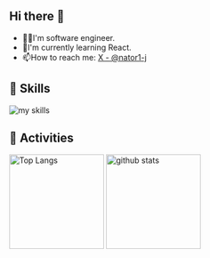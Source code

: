 ## Hi there 👋
- 🧑‍💻I'm software engineer.
- 📖I'm currently learning React.
- 📫How to reach me: [X - @nator1-j](https://x.com/nator1_j)

## 🚀 Skills
<img alt="my skills" src="https://skillicons.dev/icons?theme=dark&perline=7&i=python,react,ts,js,html,css,next,docker,aws,gcp" />
<br>

## 🌙 Activities
<div align="left">
  <img alt="Top Langs" height="170px" src="https://github-readme-stats.vercel.app/api?username=natori-hrj&theme=vue-dark&layout=compact" />
  <img alt="github stats" height="170px" src="https://github-readme-stats.vercel.app/api/top-langs/?username=natori-hrj&theme=vue-dark&layout=compact" />

<!--
**natori-hrj/natori-hrj** is a ✨ _special_ ✨ repository because its `README.md` (this file) appears on your GitHub profile.

Here are some ideas to get you started:

- 🔭 I’m currently working on ...
- 🌱 I’m currently learning ...
- 👯 I’m looking to collaborate on ...
- 🤔 I’m looking for help with ...
- 💬 Ask me about ...
- 📫 How to reach me: ...
- 😄 Pronouns: ...
- ⚡ Fun fact: ...
-->

